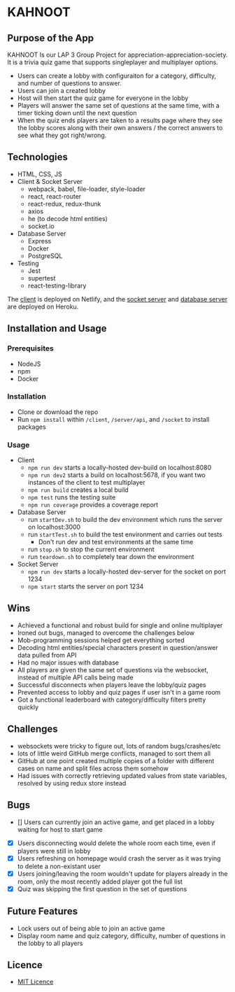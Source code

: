 # KAHNOOT

## Purpose of the App

KAHNOOT Is our LAP 3 Group Project for appreciation-appreciation-society. It is a trivia quiz game that supports singleplayer and multiplayer options.

- Users can create a lobby with configuraiton for a category, difficulty, and number of questions to answer.
- Users can join a created lobby
- Host will then start the quiz game for everyone in the lobby
- Players will answer the same set of questions at the same time, with a timer ticking down until the next question
- When the quiz ends players are taken to a results page where they see the lobby scores along with their own answers / the correct answers to see what they got right/wrong.

## Technologies

- HTML, CSS, JS
- Client & Socket Server
  - webpack, babel, file-loader, style-loader
  - react, react-router
  - react-redux, redux-thunk
  - axios
  - he (to decode html entities)
  - socket&#46;io
- Database Server
  - Express
  - Docker
  - PostgreSQL
- Testing
  - Jest
  - supertest
  - react-testing-library

The [client](https://kahnoot.netlify.app/) is deployed on Netlify, and the [socket server](https://kahnoot-socket-server.herokuapp.com/) and [database server](https://kahnoot-database.herokuapp.com/) are deployed on Heroku.

## Installation and Usage

### Prerequisites

- NodeJS
- npm
- Docker

### Installation

- Clone or download the repo
- Run `npm install` within `/client`, `/server/api`, and `/socket` to install packages

### Usage

- Client
  - `npm run dev` starts a locally-hosted dev-build on localhost:8080
  - `npm run dev2` starts a build on localhost:5678, if you want two instances of the client to test multiplayer
  - `npm run build` creates a local build
  - `npm test` runs the testing suite
  - `npm run coverage` provides a coverage report
- Database Server
  - run `startDev.sh` to build the dev environment which runs the server on localhost:3000
  - run `startTest.sh` to build the test environment and carries out tests
    - Don't run dev and test environments at the same time
  - run `stop.sh` to stop the current environment
  - run `teardown.sh` to completely tear down the environment
- Socket Server
  - `npm run dev` starts a locally-hosted dev-server for the socket on port 1234
  - `npm start` starts the server on port 1234

## Wins

- Achieved a functional and robust build for single and online multiplayer
- Ironed out bugs, managed to overcome the challenges below
- Mob-programming sessions helped get everything sorted
- Decoding html entities/special characters present in question/answer data pulled from API
- Had no major issues with database
- All players are given the same set of questions via the websocket, instead of multiple API calls being made
- Successful disconnects when players leave the lobby/quiz pages
- Prevented access to lobby and quiz pages if user isn't in a game room
- Got a functional leaderboard with category/difficulty filters pretty quickly

## Challenges

- websockets were tricky to figure out, lots of random bugs/crashes/etc
- lots of little weird GitHub merge conflicts, managed to sort them all
- GitHub at one point created multiple copies of a folder with different cases on name and split files across them somehow
- Had issues with correctly retrieving updated values from state variables, resolved by using redux store instead

## Bugs

- [] Users can currently join an active game, and get placed in a lobby waiting for host to start game
- [x] Users disconnecting would delete the whole room each time, even if players were still in lobby
- [x] Users refreshing on homepage would crash the server as it was trying to delete a non-existant user
- [x] Users joining/leaving the room wouldn't update for players already in the room, only the most recently added player got the full list
- [x] Quiz was skipping the first question in the set of questions

## Future Features

- Lock users out of being able to join an active game
- Display room name and quiz category, difficulty, number of questions in the lobby to all players

## Licence

- [MIT Licence](https://opensource.org/licenses/mit-license.php)
